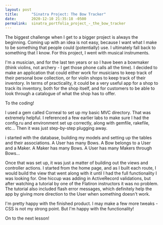 ```yaml
---
layout: post
title:      "Sinatra Project: The Bow Tracker"
date:       2020-12-10 21:35:18 -0500
permalink:  sinatra_portfolia_project_-_the_bow_tracker
---
```



The biggest challenge when I get to a bigger project is always the beginning. Coming up with an idea is not easy, because I want what I make to be something that people could (potentially) use. I ultimately fall back to something that I know. For this project, I went with musical instruments.

I'm a musician, and for the last ten years or so I have been a bowmaker (think violins, not archery - I get those phone calls all the time). I decided to make an application that could either work for musicians to keep track of their personal bow collection, or for violin shops to keep track of their inventory. In terms of practicality, it could be a very useful app for a shop to track its inventory, both for the shop itself, and for customers to be able to look through a catalogue of what the shop has to offer.

To the coding!

I used a gem called Corneal to set up my basic MVC directory. That was extremely helpful. I referenced a few earlier labs to make sure I had the config.ru and environment set up correctly, along with gemfile, rakefile, etc... Then it was just step-by-step plugging away.

i started with the database, building my models and setting up the tables and their associations. A User has many Bows. A Bow belongs to a User and a Maker. A Maker has many Bows. A User has many Makers through Bows...

Once that was set up, it was just a matter of building out the views and controller actions. I started from the home page, and as I built each route, I would build the view that went along with it until I had the full functionality I was looking for. One hiccup was adding in ActiveRecord validations, but after watching a tutorial by one of the Flatiron instructors it was no problem. The tutorial also included flash error messages, which definitely help the app by giving more direction to the User when something doesn't work.

I'm pretty happy with the finished product. I may make a few more tweaks - CSS is not my strong point. But I'm happy with the functionality!

On to the next lesson!

